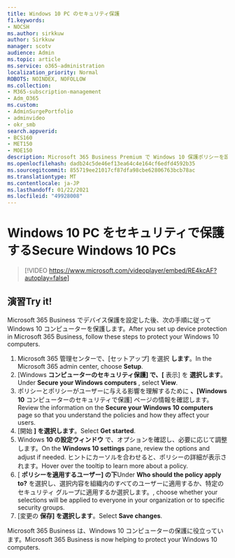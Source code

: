 ```yaml
---
title: Windows 10 PC のセキュリティ保護
f1.keywords:
- NOCSH
ms.author: sirkkuw
author: Sirkkuw
manager: scotv
audience: Admin
ms.topic: article
ms.service: o365-administration
localization_priority: Normal
ROBOTS: NOINDEX, NOFOLLOW
ms.collection:
- M365-subscription-management
- Adm_O365
ms.custom:
- AdminSurgePortfolio
- adminvideo
- okr_smb
search.appverid:
- BCS160
- MET150
- MOE150
description: Microsoft 365 Business Premium で Windows 10 保護ポリシーを設定する方法について説明します。
ms.openlocfilehash: dadb24c5de46ef13ea64c4e164cf6edfd4592b35
ms.sourcegitcommit: 855719ee21017cf87dfa98cbe62806763bcb78ac
ms.translationtype: MT
ms.contentlocale: ja-JP
ms.lasthandoff: 01/22/2021
ms.locfileid: "49928008"
---
```

# <a name="secure-windows-10-pcs"></a><span data-ttu-id="483af-103">Windows 10 PC をセキュリティで保護する</span><span class="sxs-lookup"><span data-stu-id="483af-103">Secure Windows 10 PCs</span></span>

> [!VIDEO https://www.microsoft.com/videoplayer/embed/RE4kcAF?autoplay=false]
 
## <a name="try-it"></a><span data-ttu-id="483af-104">演習</span><span class="sxs-lookup"><span data-stu-id="483af-104">Try it!</span></span>  

<span data-ttu-id="483af-105">Microsoft 365 Business でデバイス保護を設定した後、次の手順に従って Windows 10 コンピューターを保護します。</span><span class="sxs-lookup"><span data-stu-id="483af-105">After you set up device protection in Microsoft 365 Business, follow these steps to protect your Windows 10 computers.</span></span>

1. <span data-ttu-id="483af-106">Microsoft 365 管理センターで、[セットアップ] を選択  **します**。</span><span class="sxs-lookup"><span data-stu-id="483af-106">In the Microsoft 365 admin center, choose  **Setup**.</span></span>
2. <span data-ttu-id="483af-107">[Windows  **コンピューターのセキュリティ保護] で、[** 表示] を  **選択します**。</span><span class="sxs-lookup"><span data-stu-id="483af-107">Under  **Secure your Windows computers** , select  **View**.</span></span>
3. <span data-ttu-id="483af-108">ポリシーとポリシーがユーザーに与える影響を理解するために  **、[Windows 10**  コンピューターのセキュリティで保護] ページの情報を確認します。</span><span class="sxs-lookup"><span data-stu-id="483af-108">Review the information on the  **Secure your Windows 10 computers**  page so that you understand the policies and how they affect your users.</span></span>
4. <span data-ttu-id="483af-109">[開始  **] を選択します**。</span><span class="sxs-lookup"><span data-stu-id="483af-109">Select  **Get started**.</span></span>
5. <span data-ttu-id="483af-110">Windows  **10 の設定ウィンドウ**  で、オプションを確認し、必要に応じて調整します。</span><span class="sxs-lookup"><span data-stu-id="483af-110">On the  **Windows 10 settings**  pane, review the options and adjust if needed.</span></span> <span data-ttu-id="483af-111">ヒントにカーソルを合わせると、ポリシーの詳細が表示されます。</span><span class="sxs-lookup"><span data-stu-id="483af-111">Hover over the tooltip to learn more about a policy.</span></span>
6. <span data-ttu-id="483af-112">[  **ポリシーを適用するユーザー] の下**</span><span class="sxs-lookup"><span data-stu-id="483af-112">Under  **Who should the policy apply to?**</span></span> <span data-ttu-id="483af-113">を選択し、選択内容を組織内のすべてのユーザーに適用するか、特定のセキュリティ グループに適用するか選択します。</span><span class="sxs-lookup"><span data-stu-id="483af-113">, choose whether your selections will be applied to everyone in your organization or to specific security groups.</span></span>
7. <span data-ttu-id="483af-114">[変更の  **保存] を選択します**。</span><span class="sxs-lookup"><span data-stu-id="483af-114">Select  **Save changes**.</span></span>

<span data-ttu-id="483af-115">Microsoft 365 Business は、Windows 10 コンピューターの保護に役立っています。</span><span class="sxs-lookup"><span data-stu-id="483af-115">Microsoft 365 Business is now helping to protect your Windows 10 computers.</span></span>
